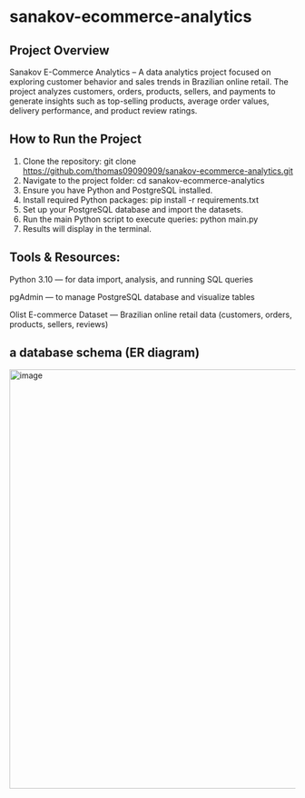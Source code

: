 # sanakov-ecommerce-analytics

## **Project Overview**

Sanakov E-Commerce Analytics – A data analytics project focused on exploring customer behavior and sales trends in Brazilian online retail. The project analyzes customers, orders, products, sellers, and payments to generate insights such as top-selling products, average order values, delivery performance, and product review ratings.


## **How to Run the Project**
1. Clone the repository:
git clone https://github.com/thomas09090909/sanakov-ecommerce-analytics.git
2. Navigate to the project folder:
cd sanakov-ecommerce-analytics
3. Ensure you have Python and PostgreSQL installed.
4. Install required Python packages:
   pip install -r requirements.txt
5. Set up your PostgreSQL database and import the datasets.
6. Run the main Python script to execute queries:
   python main.py
7. Results will display in the terminal.


## **Tools & Resources:**
Python 3.10 — for data import, analysis, and running SQL queries

pgAdmin — to manage PostgreSQL database and visualize tables

Olist E-commerce Dataset — Brazilian online retail data (customers, orders, products, sellers, reviews)


## **a database schema (ER diagram)**
<img width="1523" height="738" alt="image" src="https://github.com/user-attachments/assets/ac4f5cc3-91fe-4992-a180-76d4086f022c" />

